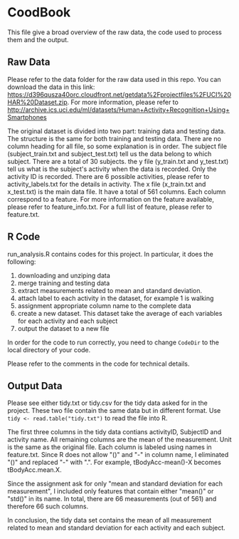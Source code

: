 CoodBook
==================

This file give a broad overview of the raw data, the code used to process them and the output.

## Raw Data
Please refer to the data folder for the raw data used in this repo. You can download the data in this link: https://d396qusza40orc.cloudfront.net/getdata%2Fprojectfiles%2FUCI%20HAR%20Dataset.zip. For more information, please refer to http://archive.ics.uci.edu/ml/datasets/Human+Activity+Recognition+Using+Smartphones 

The original dataset is divided into two part: training data and testing data. The structure is the same for both training and testing data. There are no column heading for all file, so some explanation is in order. The subject file (subject_train.txt and subject_test.txt) tell us the data belong to which subject. There are a total of 30 subjects. the y file (y_train.txt and y_test.txt) tell us what is the subject's activity when the data is recorded. Only the activity ID is recorded. There are 6 possible activities, please refer to activity_labels.txt for the details in activity. The x file (x_train.txt and x_test.txt) is the main data file. It have a total of 561 columns. Each column correspond to a feature. For more information on the feature available, please refer to feature_info.txt. For a full list of feature, please refer to feature.txt.

## R Code
run_analysis.R contains codes for this project. In particular, it does the following:

1. downloading and unziping data
2. merge training and testing data
3. extract measurements related to mean and standard deviation.
4. attach label to each activity in the dataset, for example 1 is walking
5. assignment appropriate column name to the complete data
6. create a new dataset. This dataset take the average of each variables for each activity and each subject
7. output the dataset to a new file

In order for the code to run correctly, you need to change `CodeDir` to the local directory of your code.

Please refer to the comments in the code for technical details.

## Output Data
Please see either tidy.txt or tidy.csv for the tidy data asked for in the project. These two file contain the same data but in different format. Use `tidy <- read.table("tidy.txt")` to read the file into R.

The first three columns in the tidy data contians activityID, SubjectID and activity name. All remaining columns are the mean of the measurement. Unit is the same as the original file. Each column is labeled using names in feature.txt. Since R does not allow "()" and "-" in column name, I eliminated "()" and replaced "-" with ".". For example, tBodyAcc-mean()-X becomes tBodyAcc.mean.X. 

Since the assignment ask for only "mean and standard deviation for each measurement", I included only features that contain either "mean()" or "std()" in its name. In total, there are 66 measurements (out of 561) and therefore 66 such columns.

In conclusion, the tidy data set contains the mean of all measurement related to mean and standard deviation for each activity and each subject.